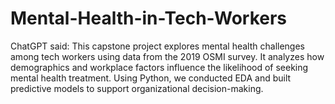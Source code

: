 # Mental-Health-in-Tech-Workers
ChatGPT said: This capstone project explores mental health challenges among tech workers using data from the 2019 OSMI survey. It analyzes how demographics and workplace factors influence the likelihood of seeking mental health treatment. Using Python, we conducted EDA and built predictive models to support organizational decision-making.
